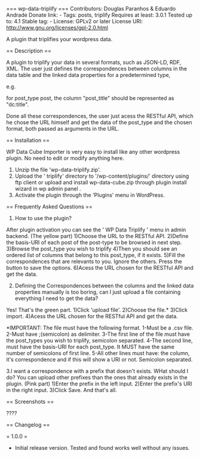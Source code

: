 === wp-data-triplify ===
Contributors: Douglas Paranhos & Eduardo Andrade
Donate link: -
Tags: posts, triplify
Requires at least: 3.0.1
Tested up to: 4.1
Stable tag: -
License: GPLv2 or later
License URI: http://www.gnu.org/licenses/gpl-2.0.html

A plugin that triplifies your wordpress data.

== Description ==

A plugin to triplify your data in several formats, such as JSON-LD, RDF, XML. The user just defines the correspondences between columns in the data table and the linked data properties for a predetermined type, 

e.g.

for post_type post, the column "post_title" should be represented as "dc:title".

Done all these correspondences, the user just acess the RESTful API, which he chose the URL himself and get the data of the post_type and the chosen format, both passed as arguments in the URL.

== Installation ==

WP Data Cube Importer is very easy to install like any other wordpress plugin. No need to edit or modify anything here.

1.    Unzip the file 'wp-data-triplify.zip'.
2.    Upload the ' triplify' directory to '/wp-content/plugins/' directory using ftp client or upload and install wp-data-cube.zip through plugin install wizard in wp admin panel .
3.    Activate the plugin through the 'Plugins' menu in WordPress.


== Frequently Asked Questions ==

1. How to use the plugin?

After plugin activation you can see the ' WP Data Triplify ' menu in admin backend.
(The yellow part)
1)Choose the URL to the RESTful API.
2)Define the basis-URI of each post of the post-type to be browsed in next step.
3)Browse the post_type you wish to triplify
4)Then you should see an ordered list of columns that belong to this post_type, if it exists.
5)Fill the correspondences that are relevants to you. Ignore the others. Press the button to save the options.
6)Acess the URL chosen for the RESTful API and get the data.

2. Defining the Correspondences between the columns and the linked data properties manually is too boring, can I just upload a file containing everything I need to get the data?

Yes! That's the green part.
1)Click 'upload file'.
2)Choose the file.*
3)Click import.
4)Acess the URL chosen for the RESTful API and get the data.

*IMPORTANT: The file must have the following format.
1-Must be a .csv file.
2-Must have ;(semicolon) as delimiter.
3-The first line of the file must have the post_types you wish to triplify, semicolon separated.
4-The second line, must have the basis-URI for each post_type. It MUST have the same number of semicolons of first line.
5-All other lines must have: the column, it's correspondence and if this will show a URI or not. Semicolon separated.

3.I want a correspondence with a prefix that doesn't exists. WHat should I do?
You can upload other prefixes than the ones that already exists in the plugin. (Pink part)
1)Enter the prefix in the left input.
2)Enter the prefix's URI in the right input.
3)Click Save.
And that's all.


== Screenshots ==

????

== Changelog ==

= 1.0.0 =	
* Initial release version. Tested and found works well without any issues.
